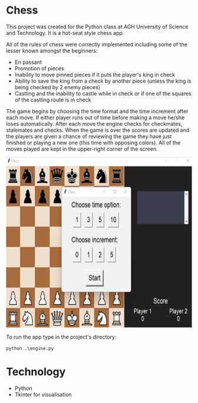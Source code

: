 # Chess

This project was created for the Python class at AGH University of Science and Technology. It is a hot-seat style chess app.

All of the rules of chess were correctly implemented including some of the lesser known amongst the beginners:
* En passant
* Promotion of pieces
* Inability to move pinned pieces if it puts the player's king in check
* Ability to save the king from a check by another piece (unless the king is being checked by 2 enemy pieces)
* Castling and the inability to castle while in check or if one of the squares of the castling route is in check

The game begins by choosing the time format and the time increment after each move. If either player runs out of time before making a move he/she loses automatically. After each move the engine checks for checkmates, stalemates and checks. When the game is over the scores are updated and the players are given a chance of reviewing the game they have just finished or playing a new one (this time with opposing colors). All of the moves played are kept in the upper-right corner of the screen.


<p align='center'>
  <img src="ChessDemo.gif" height='461' width='691'> 
</p>

To run the app type in the project's directory:
```
python .\engine.py
```


# Technology

* Python
* Tkinter for visualisation
